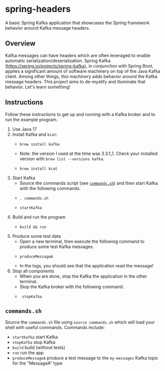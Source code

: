 # spring-headers

A basic Spring Kafka application that showcases the Spring framework behavior around Kafka message headers.

## Overview 

Kafka messages can have headers which are often leveraged to enable automatic serialization/deserialization. Spring 
Kafka (<https://spring.io/projects/spring-kafka>), in conjunction with Spring Boot, applies a significant amount of 
software machinery on top of the Java Kafka client. Among other things, this machinery adds behavior around the Kafka 
message headers. This project aims to de-mystify and illuminate that behavior. Let's learn something!    


## Instructions

Follow these instructions to get up and running with a Kafka broker and to run the example program.

1. Use Java 17
2. Install Kafka and `kcat`:
   * ```shell
     brew install kafka
     ```
   * Note: the version I used at the time was 3.3.1_1. Check your installed version with `brew list --versions kafka`.
   * ```shell
     brew install kcat
     ```
3. Start Kafka
   * Source the commands script (see [`commands.sh`](#commandssh)) and then start Kafka with the following commands.
   * ```shell
     . commands.sh
     ```
   * ```shell
     startKafka
     ```
4. Build and run the program
   * ```shell
     build && run
     ```
5. Produce some test data
   * Open a new terminal, then execute the following command to produce some test Kafka messages.
   * ```shell
     produceMessageA
     ```
   * In the logs, you should see that the application read the message!
6. Stop all components
   * When you are done, stop the Kafka the application in the other terminal.
   * Stop the Kafka broker with the following command.
   * ```shell
      stopKafka
      ```


## `commands.sh`

Source the `commands.sh` file using `source commands.sh` which will load your shell with useful 
commands. Commands include:

  * `startKafka` start Kafka
  * `stopKafka` stop Kafka
  * `build` build (without tests)
  * `run` run the app
  * `produceMessageA` produce a test message to the `my-messages` Kafka topic for the "MessageA" type 
